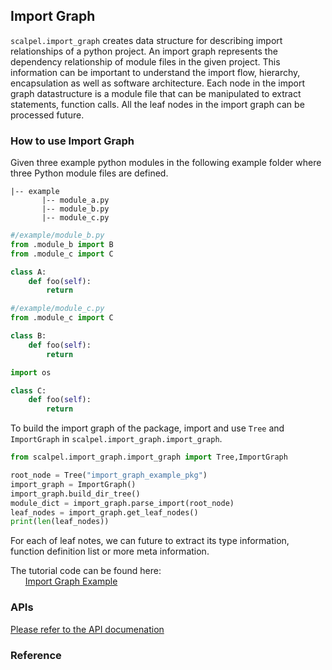 
## Import Graph
`scalpel.import_graph` creates data structure for describing import relationships of a python project. 
An import graph represents the dependency relationship of  module files  in the given project. 
This information can be important to understand the import flow, hierarchy, encapsulation as well as software architecture.
Each node in the import graph datastructure is a module file that can be manipulated to extract statements, function calls.
All the leaf nodes in the import graph can be processed future. 
### How to use Import Graph

Given three example python modules in the following example folder where three Python module files are defined. 

```
|-- example
       |-- module_a.py
       |-- module_b.py
       |-- module_c.py

```

```python
#/example/module_b.py
from .module_b import B
from .module_c import C

class A:
    def foo(self):
        return
```

```python
#/example/module_c.py
from .module_c import C

class B:
    def foo(self):
        return
```

```python
import os

class C:
    def foo(self):
        return
```
To build the import graph of the package, import and use `Tree` and `ImportGraph` in `scalpel.import_graph.import_graph`. 

```python
from scalpel.import_graph.import_graph import Tree,ImportGraph

root_node = Tree("import_graph_example_pkg")
import_graph = ImportGraph()
import_graph.build_dir_tree()
module_dict = import_graph.parse_import(root_node)
leaf_nodes = import_graph.get_leaf_nodes()
print(len(leaf_nodes))

```
For each of leaf notes, we can future to extract its type information, function definition list or more meta information. 

The tutorial code can be found here:\
&nbsp;&nbsp;&nbsp;&nbsp;&nbsp;&nbsp;[Import Graph Example](../examples/import_graph_tutorial.py)

### APIs
[Please refer to the API documenation](https://smat-lab.github.io/scalpel/import_graph.html)


### Reference

